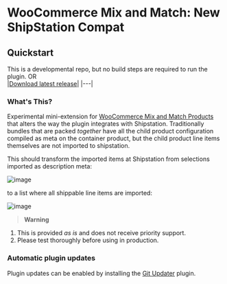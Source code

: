 # WooCommerce Mix and Match: New ShipStation Compat

## Quickstart

This is a developmental repo, but no build steps are required to run the plugin.
OR    
|[Download latest release](https://github.com/kathyisawesome/wc-mnm-new-shipstation-compat/releases/latest)|
|---|

### What's This?

Experimental mini-extension for [WooCommerce Mix and Match Products](https://woocommerce.com/products/woocommerce-mix-and-match-products/) that alters the way the plugin integrates with Shipstation. Traditionally bundles that are packed _together_ have all the child product configuration compiled as meta on the container product, but the child product line items themselves are not imported to shipstation.

This should transform the imported items at Shipstation from selections imported as description meta:

![image](https://github.com/user-attachments/assets/eef2e4fe-cd3f-417a-bc5e-5eb131f3b610)


to a list where all shippable line items are imported:

![image](https://github.com/user-attachments/assets/a8196039-ac33-4785-96de-2f15e848d11a)


>**Warning**

1. This is provided _as is_ and does not receive priority support.
2. Please test thoroughly before using in production.

### Automatic plugin updates

Plugin updates can be enabled by installing the [Git Updater](https://git-updater.com/) plugin.
